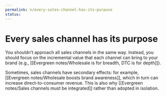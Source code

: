 ```yaml
---
permalink: n/every-sales-channel-has-its-purpose
status: 
---
```

# Every sales channel has its purpose

You shouldn’t approach all sales channels in the same way. Instead, you should focus on the incremental value that each channel can bring to your brand (e.g., [[Evergreen notes/Wholesale is for breadth, DTC is for depth]]).

Sometimes, sales channels have secondary effects: for example, [[Evergreen notes/Wholesale boosts brand awareness]], which in turn can increase direct-to-consumer revenue. This is also why [[Evergreen notes/Sales channels must be integrated]] rather than adopted in isolation.

